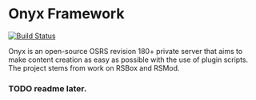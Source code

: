 # Onyx Framework
[![Build Status](https://travis-ci.org/onyx-framework/onyx.svg?branch=master)](https://travis-ci.org/onyx-framework/onyx)

Onyx is an open-source OSRS revision 180+ private server that aims to make content creation
as easy as possible with the use of plugin scripts. The project stems from work on
RSBox and RSMod.

### TODO readme later.